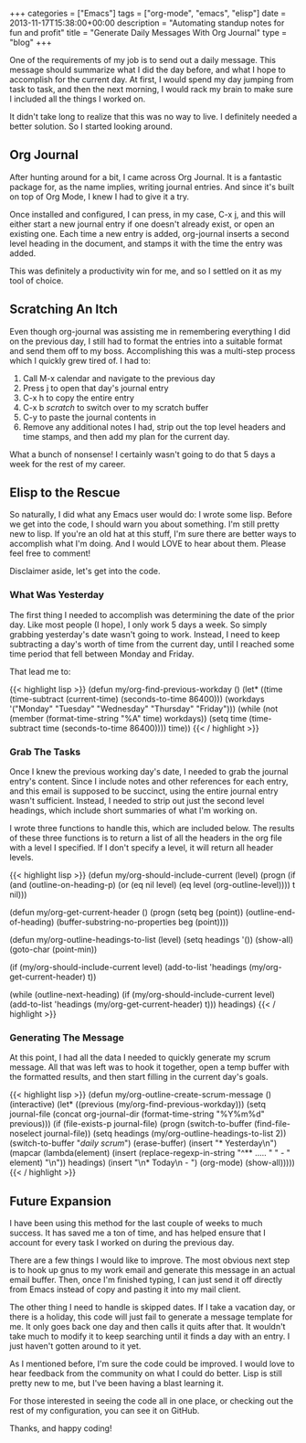 +++
categories = ["Emacs"]
tags = ["org-mode", "emacs", "elisp"]
date = 2013-11-17T15:38:00+00:00
description = "Automating standup notes for fun and profit"
title = "Generate Daily Messages With Org Journal"
type = "blog"
+++

One of the requirements of my job is to send out a daily message. This message
should summarize what I did the day before, and what I hope to accomplish for
the current day. At first, I would spend my day jumping from task to task, and
then the next morning, I would rack my brain to make sure I included all the
things I worked on.<!--more-->

It didn't take long to realize that this was no way to live. I definitely
needed a better solution. So I started looking around.

## Org Journal

After hunting around for a bit, I came across Org Journal. It is a fantastic
package for, as the name implies, writing journal entries. And since it's built
on top of Org Mode, I knew I had to give it a try.

Once installed and configured, I can press, in my case, C-x j, and this will
either start a new journal entry if one doesn't already exist, or open an
existing one. Each time a new entry is added, org-journal inserts a second
level heading in the document, and stamps it with the time the entry was added.

This was definitely a productivity win for me, and so I settled on it as my
tool of choice.

## Scratching An Itch

Even though org-journal was assisting me in remembering everything I did on the
previous day, I still had to format the entries into a suitable format and send
them off to my boss. Accomplishing this was a multi-step process which I
quickly grew tired of. I had to:

1. Call M-x calendar and navigate to the previous day
2. Press j to open that day's journal entry
3. C-x h to copy the entire entry
4. C-x b *scratch* to switch over to my scratch buffer
5. C-y to paste the journal contents in
6. Remove any additional notes I had, strip out the top level headers and time stamps, and then add my plan for the current day.

What a bunch of nonsense! I certainly wasn't going to do that 5 days a week for
the rest of my career.

## Elisp to the Rescue

So naturally, I did what any Emacs user would do: I wrote some lisp. Before we
get into the code, I should warn you about something. I'm still pretty new to
lisp. If you're an old hat at this stuff, I'm sure there are better ways to
accomplish what I'm doing. And I would LOVE to hear about them. Please feel
free to comment!

Disclaimer aside, let's get into the code.

### What Was Yesterday

The first thing I needed to accomplish was determining the date of the prior
day. Like most people (I hope), I only work 5 days a week. So simply grabbing
yesterday's date wasn't going to work. Instead, I need to keep subtracting a
day's worth of time from the current day, until I reached some time period that
fell between Monday and Friday.

That lead me to:

{{< highlight lisp >}}
(defun my/org-find-previous-workday ()
  (let* ((time (time-subtract (current-time) (seconds-to-time 86400)))
         (workdays '("Monday" "Tuesday" "Wednesday" "Thursday" "Friday")))
    (while (not (member (format-time-string "%A" time) workdays))
      (setq time (time-subtract time (seconds-to-time 86400))))
    time))
{{< / highlight >}}

### Grab The Tasks

Once I knew the previous working day's date, I needed to grab the journal
entry's content. Since I include notes and other references for each entry, and
this email is supposed to be succinct, using the entire journal entry wasn't
sufficient. Instead, I needed to strip out just the second level headings,
which include short summaries of what I'm working on.

I wrote three functions to handle this, which are included below. The results
of these three functions is to return a list of all the headers in the org file
with a level I specified. If I don't specify a level, it will return all header
levels.

{{< highlight lisp >}}
(defun my/org-should-include-current (level)
  (progn
    (if (and
         (outline-on-heading-p)
         (or
          (eq nil level) (eq level (org-outline-level))))
        t
      nil)))

(defun my/org-get-current-header ()
  (progn
    (setq beg (point))
    (outline-end-of-heading)
    (buffer-substring-no-properties beg (point))))

(defun my/org-outline-headings-to-list (level)
  (setq headings '())
  (show-all)
  (goto-char (point-min))

  (if (my/org-should-include-current level)
      (add-to-list 'headings (my/org-get-current-header) t))

  (while (outline-next-heading)
    (if (my/org-should-include-current level)
        (add-to-list 'headings (my/org-get-current-header) t)))
  headings)
{{< / highlight >}}

### Generating The Message

At this point, I had all the data I needed to quickly generate my scrum
message. All that was left was to hook it together, open a temp buffer with the
formatted results, and then start filling in the current day's goals.

{{< highlight lisp >}}
(defun my/org-outline-create-scrum-message ()
  (interactive)
  (let* ((previous (my/org-find-previous-workday)))
    (setq journal-file (concat org-journal-dir (format-time-string "%Y%m%d" previous)))
    (if (file-exists-p journal-file)
        (progn
          (switch-to-buffer (find-file-noselect journal-file))
          (setq headings (my/org-outline-headings-to-list 2))
          (switch-to-buffer "*daily scrum*")
          (erase-buffer)
          (insert "* Yesterday\n")
          (mapcar (lambda(element)
                    (insert (replace-regexp-in-string "^** ..... " "  - " element) "\n")) headings)
          (insert "\n* Today\n  - ")
          (org-mode)
          (show-all)))))
{{< / highlight >}}

## Future Expansion

I have been using this method for the last couple of weeks to much success. It
has saved me a ton of time, and has helped ensure that I account for every task
I worked on during the previous day.

There are a few things I would like to improve. The most obvious next step is
to hook up gnus to my work email and generate this message in an actual email
buffer. Then, once I'm finished typing, I can just send it off directly from
Emacs instead of copy and pasting it into my mail client.

The other thing I need to handle is skipped dates. If I take a vacation day, or
there is a holiday, this code will just fail to generate a message template for
me. It only goes back one day and then calls it quits after that. It wouldn't
take much to modify it to keep searching until it finds a day with an entry. I
just haven't gotten around to it yet.

As I mentioned before, I'm sure the code could be improved. I would love to
hear feedback from the community on what I could do better. Lisp is still
pretty new to me, but I've been having a blast learning it.

For those interested in seeing the code all in one place, or checking out the
rest of my configuration, you can see it on GitHub.

Thanks, and happy coding!
